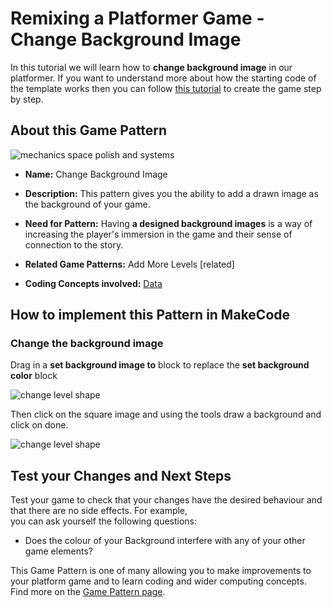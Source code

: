 # Remixing a Platformer Game - Change Background Image

In this tutorial we will learn how to **change background image** in our platformer.
If you want to understand more about how the starting code of the template works then you can follow [this tutorial](https://arcade.makecode.com/beta#tutorial:https://github.com/mickfuzz/mca_platformer_tutorial/tutorialPartOne)
 to create the game step by step.

## About this Game Pattern

![mechanics space polish and systems](https://raw.githubusercontent.com/mickfuzz/makecode-platformer-101/master/images/patterns/gameSpace_background_image.jpg)

* **Name:** Change Background Image

* **Description:** This pattern gives you the ability to add a drawn image as the background of your game.

* **Need for Pattern:** Having **a designed background images** is a way of increasing the player's immersion in the game and their
sense of connection to the story.  

* **Related Game Patterns:** Add More Levels [related]

* **Coding Concepts involved:** [Data](learningDimensions#data)

## How to implement this Pattern in MakeCode

### Change the background image

Drag in a **set background image to** block to replace the **set background color** block

![change level shape](https://raw.githubusercontent.com/mickfuzz/makecode-platformer-101/master/images/changeBackgroundImage1.png)

Then click on the square image and using the tools draw a background and click on done.

![change level shape](https://raw.githubusercontent.com/mickfuzz/makecode-platformer-101/master/images/changeBackgroundImage2.png)


## Test your Changes and Next Steps

Test your game to check that your changes have the desired behaviour and that there are no side effects. For example,  
you can ask yourself the following questions:

* Does the colour of your Background interfere with any of your other game elements?

This Game Pattern is one of many allowing you to make improvements to your platform game and to learn coding and wider computing concepts.
Find more on the [Game Pattern page](gamePatterns.md).
